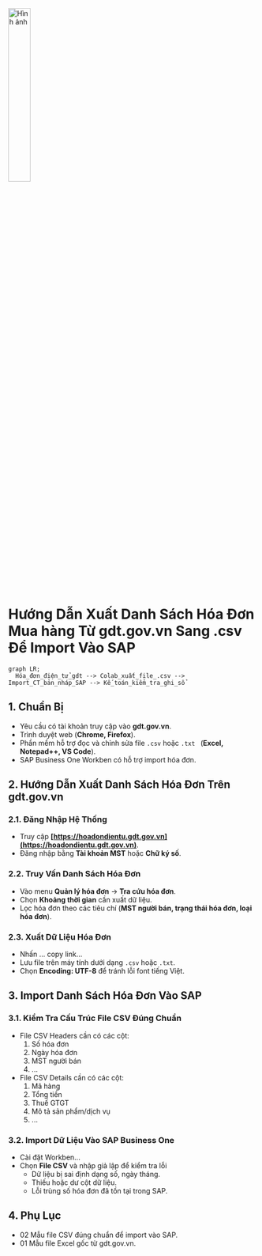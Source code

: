 <img src="https://fox.ai.vn/wp-content/uploads/2024/07/Logo_Original-1.png" alt="Hình ảnh" width="30%" />

# Hướng Dẫn Xuất Danh Sách Hóa Đơn Mua hàng Từ gdt.gov.vn Sang .csv Để Import Vào SAP

```mermaid
graph LR;
  Hóa_đơn_điện_tử_gdt --> Colab_xuất_file_.csv --> Import_CT_bản_nháp_SAP --> Kế_toán_kiểm_tra_ghi_sổ
```

## 1. Chuẩn Bị
- Yêu cầu có tài khoản truy cập vào **gdt.gov.vn**.
- Trình duyệt web (**Chrome, Firefox**).
- Phần mềm hỗ trợ đọc và chỉnh sửa file `.csv` hoặc `.txt ` (**Excel, Notepad++, VS Code**).
- SAP Business One Workben có hỗ trợ import hóa đơn.

## 2. Hướng Dẫn Xuất Danh Sách Hóa Đơn Trên gdt.gov.vn
### 2.1. Đăng Nhập Hệ Thống
- Truy cập **[https://hoadondientu.gdt.gov.vn](https://hoadondientu.gdt.gov.vn)**.
- Đăng nhập bằng **Tài khoản MST** hoặc **Chữ ký số**.

### 2.2. Truy Vấn Danh Sách Hóa Đơn
- Vào menu **Quản lý hóa đơn** → **Tra cứu hóa đơn**.
- Chọn **Khoảng thời gian** cần xuất dữ liệu.
- Lọc hóa đơn theo các tiêu chí (**MST người bán, trạng thái hóa đơn, loại hóa đơn**).

### 2.3. Xuất Dữ Liệu Hóa Đơn
- Nhấn ... copy link...
- Lưu file trên máy tính dưới dạng `.csv` hoặc `.txt`.
- Chọn **Encoding: UTF-8** để tránh lỗi font tiếng Việt.

## 3. Import Danh Sách Hóa Đơn Vào SAP
### 3.1. Kiểm Tra Cấu Trúc File CSV Đúng Chuẩn
- File CSV Headers cần có các cột:
  1. Số hóa đơn
  2. Ngày hóa đơn
  3. MST người bán
  4. ...
- File CSV Details cần có các cột:
  1. Mã hàng
  2. Tổng tiền
  3. Thuế GTGT
  4. Mô tả sản phẩm/dịch vụ
  5. ...

### 3.2. Import Dữ Liệu Vào SAP Business One
- Cài đặt Workben...
- Chọn **File CSV** và nhập giả lập để kiểm tra lỗi
  - Dữ liệu bị sai định dạng số, ngày tháng.
  - Thiếu hoặc dư cột dữ liệu.
  - Lỗi trùng số hóa đơn đã tồn tại trong SAP.

## 4. Phụ Lục
- 02 Mẫu file CSV đúng chuẩn để import vào SAP.
- 01 Mẫu file Excel gốc từ gdt.gov.vn.

